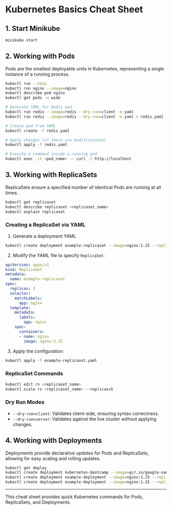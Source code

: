 # Kubernetes Basics Cheat Sheet

## 1. Start Minikube
```sh
minikube start
```

## 2. Working with Pods
Pods are the smallest deployable units in Kubernetes, representing a single instance of a running process.
```sh
kubectl run --help
kubectl run nginx --image=nginx
kubectl describe pod nginx
kubectl get pods -o wide

# Generate YAML for Redis pod
kubectl run redis --image=redis --dry-run=client -o yaml
kubectl run redis --image=redis --dry-run=client -o yaml > redis.yaml

# Create pod from YAML
kubectl create -f redis.yaml

# Apply changes (if there are modifications)
kubectl apply -f redis.yaml

# Execute a command inside a running pod
kubectl exec -it <pod_name> -- curl -I http://localhost
```

## 3. Working with ReplicaSets
ReplicaSets ensure a specified number of identical Pods are running at all times.
```sh
kubectl get replicaset
kubectl describe replicaset <replicaset_name>
kubectl explain replicaset
```

### Creating a ReplicaSet via YAML
1. Generate a deployment YAML
```sh
kubectl create deployment example-replicaset --image=nginx:1.25 --replicas=3 --dry-run=client -o yaml
```
2. Modify the YAML file to specify `ReplicaSet`:
```yaml
apiVersion: apps/v1
kind: ReplicaSet
metadata:
  name: example-replicaset
spec:
  replicas: 3
  selector:
    matchLabels:
      app: nginx
  template:
    metadata:
      labels:
        app: nginx
    spec:
      containers:
      - name: nginx
        image: nginx:1.25
```
3. Apply the configuration:
```sh
kubectl apply -f example-replicaset.yaml
```

### ReplicaSet Commands
```sh
kubectl edit rs <replicaset_name>
kubectl scale rs <replicaset_name> --replicas=5
```

### Dry Run Modes
- `--dry-run=client`: Validates client-side, ensuring syntax correctness.
- `--dry-run=server`: Validates against the live cluster without applying changes.

## 4. Working with Deployments
Deployments provide declarative updates for Pods and ReplicaSets, allowing for easy scaling and rolling updates.
```sh
kubectl get deploy
kubectl create deployment kubernetes-bootcamp --image=gcr.io/google-samples/kubernetes-bootcamp:v1
kubectl create deployment example-deployment --image=nginx:1.25 --replicas=3
kubectl create deployment example-deployment --image=nginx:1.25 --replicas=3 --dry-run=client -o yaml
```

---
This cheat sheet provides quick Kubernetes commands for Pods, ReplicaSets, and Deployments.
